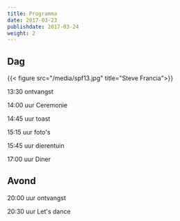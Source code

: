```yaml
---
title: Programma
date: 2017-03-23
publishdate: 2017-03-24
weight: 2
---
```


## Dag

<!-- [Google](www.google.nl) -->

{{< figure src="/media/spf13.jpg" title="Steve Francia">}}
 
13:30 ontvangst

14:00 uur Ceremonie

14:45 uur toast

15:15 uur foto's

15:45 uur dierentuin

17:00 uur Diner




## Avond

20:00 uur ontvangst

20:30 uur Let's dance